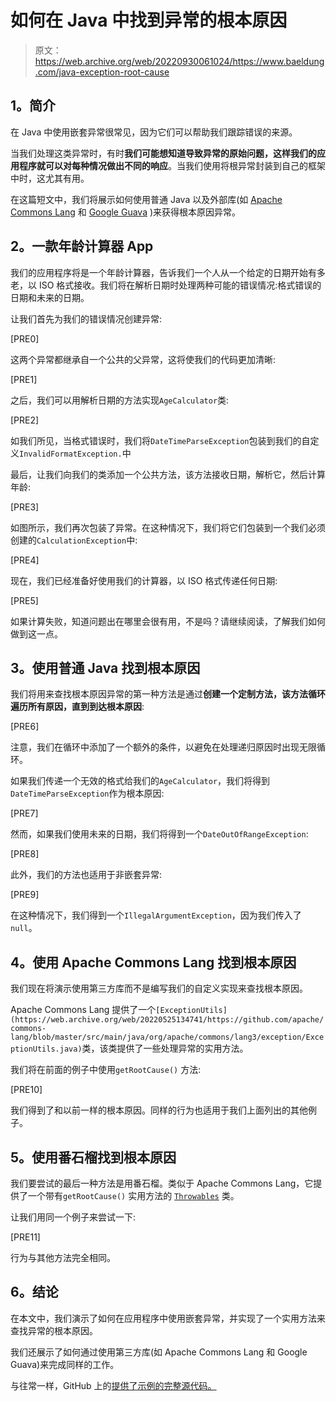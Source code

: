 # 如何在 Java 中找到异常的根本原因

> 原文：<https://web.archive.org/web/20220930061024/https://www.baeldung.com/java-exception-root-cause>

## **1。简介**

在 Java 中使用嵌套异常很常见，因为它们可以帮助我们跟踪错误的来源。

当我们处理这类异常时，有时**我们可能想知道导致异常的原始问题，这样我们的应用程序就可以对每种情况做出不同的响应**。当我们使用将根异常封装到自己的框架中时，这尤其有用。

在这篇短文中，我们将展示如何使用普通 Java 以及外部库(如 [Apache Commons Lang](https://web.archive.org/web/20220525134741/https://commons.apache.org/proper/commons-lang/) 和 [Google Guava](https://web.archive.org/web/20220525134741/https://github.com/google/guava) )来获得根本原因异常。

## **2。一款年龄计算器 App**

我们的应用程序将是一个年龄计算器，告诉我们一个人从一个给定的日期开始有多老，以 ISO 格式接收。我们将在解析日期时处理两种可能的错误情况:格式错误的日期和未来的日期。

让我们首先为我们的错误情况创建异常:

[PRE0]

这两个异常都继承自一个公共的父异常，这将使我们的代码更加清晰:

[PRE1]

之后，我们可以用解析日期的方法实现`AgeCalculator`类:

[PRE2]

如我们所见，当格式错误时，我们将`DateTimeParseException`包装到我们的自定义`InvalidFormatException.`中

最后，让我们向我们的类添加一个公共方法，该方法接收日期，解析它，然后计算年龄:

[PRE3]

如图所示，我们再次包装了异常。在这种情况下，我们将它们包装到一个我们必须创建的`CalculationException`中:

[PRE4]

现在，我们已经准备好使用我们的计算器，以 ISO 格式传递任何日期:

[PRE5]

如果计算失败，知道问题出在哪里会很有用，不是吗？请继续阅读，了解我们如何做到这一点。

## **3。使用普通 Java** 找到根本原因

我们将用来查找根本原因异常的第一种方法是通过**创建一个定制方法，该方法循环遍历所有原因，直到到达根本原因**:

[PRE6]

注意，我们在循环中添加了一个额外的条件，以避免在处理递归原因时出现无限循环。

如果我们传递一个无效的格式给我们的`AgeCalculator`，我们将得到`DateTimeParseException`作为根本原因:

[PRE7]

然而，如果我们使用未来的日期，我们将得到一个`DateOutOfRangeException`:

[PRE8]

此外，我们的方法也适用于非嵌套异常:

[PRE9]

在这种情况下，我们得到一个`IllegalArgumentException`，因为我们传入了`null`。

## **4。使用 Apache Commons Lang** 找到根本原因

我们现在将演示使用第三方库而不是编写我们的自定义实现来查找根本原因。

Apache Commons Lang 提供了一个`[ExceptionUtils](https://web.archive.org/web/20220525134741/https://github.com/apache/commons-lang/blob/master/src/main/java/org/apache/commons/lang3/exception/ExceptionUtils.java)`类，该类提供了一些处理异常的实用方法。

我们将在前面的例子中使用`getRootCause()` 方法:

[PRE10]

我们得到了和以前一样的根本原因。同样的行为也适用于我们上面列出的其他例子。

## **5。使用番石榴**找到根本原因

我们要尝试的最后一种方法是用番石榴。类似于 Apache Commons Lang，它提供了一个带有`getRootCause()` 实用方法的 [`Throwables`](https://web.archive.org/web/20220525134741/https://github.com/google/guava/blob/master/guava/src/com/google/common/base/Throwables.java) 类。

让我们用同一个例子来尝试一下:

[PRE11]

行为与其他方法完全相同。

## **6。结论**

在本文中，我们演示了如何在应用程序中使用嵌套异常，并实现了一个实用方法来查找异常的根本原因。

我们还展示了如何通过使用第三方库(如 Apache Commons Lang 和 Google Guava)来完成同样的工作。

与往常一样，GitHub 上的[提供了示例的完整源代码。](https://web.archive.org/web/20220525134741/https://github.com/eugenp/tutorials/tree/master/core-java-modules/core-java-exceptions-2)